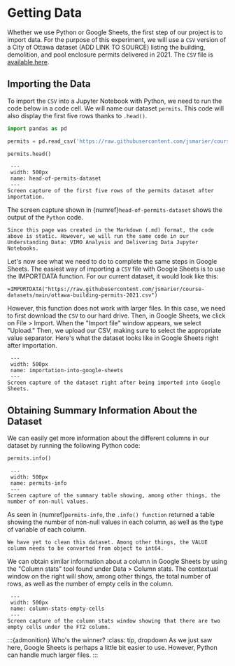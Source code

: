 # Getting Data

Whether we use Python or Google Sheets, the first step of our project is to import data. For the purpose of this experiment, we will use a `CSV` version of a City of Ottawa dataset (ADD LINK TO SOURCE) listing the building, demolition, and pool enclosure permits delivered in 2021. The `CSV` file is [available here](https://raw.githubusercontent.com/jsmarier/course-datasets/main/ottawa-building-permits-2021.csv).

## Importing the Data

To import the `CSV` into a Jupyter Notebook with Python, we need to run the code below in a code cell. We will name our dataset `permits`. This code will also display the first five rows thanks to `.head()`.

```python
import pandas as pd

permits = pd.read_csv('https://raw.githubusercontent.com/jsmarier/course-datasets/main/ottawa-building-permits-2021.csv')

permits.head()
```

```{figure} images/2022-12-11_ass-8_head-permits-dataset.png
 ---
 width: 500px
 name: head-of-permits-dataset
 ---
Screen capture of the first five rows of the permits dataset after importation.
 ```

The screen capture shown in {numref}`head-of-permits-dataset` shows the output of the `Python` code. 

```{note}
Since this page was created in the Markdown (.md) format, the code above is static. However, we will run the same code in our Understanding Data: VIMO Analysis and Delivering Data Jupyter Notebooks.
```

Let's now see what we need to do to complete the same steps in Google Sheets. The easiest way of importing a `CSV` file with Google Sheets is to use the IMPORTDATA function. For our current dataset, it would look like this:

```
=IMPORTDATA("https://raw.githubusercontent.com/jsmarier/course-datasets/main/ottawa-building-permits-2021.csv")
```

However, this function does not work with larger files. In this case, we need to first download the `CSV` to our hard drive. Then, in Google Sheets, we click on File > Import. When the "Import file" window appears, we select "Upload." Then, we upload our CSV, making sure to select the appropriate value separator. Here's what the dataset looks like in Google Sheets right after importation.

```{figure} images/2022-12-11_ass-8_importation-into-google-sheets.png
 ---
 width: 500px
 name: importation-into-google-sheets
 ---
Screen capture of the dataset right after being imported into Google Sheets.
 ```

## Obtaining Summary Information About the Dataset

We can easily get more information about the different columns in our dataset by running the following Python code:

```python
permits.info()
```

```{figure} images/2022-12-11_ass-8_permits-info.png
 ---
 width: 500px
 name: permits-info
 ---
Screen capture of the summary table showing, among other things, the number of non-null values.
 ```

As seen in {numref}`permits-info`, the `.info() function` returned a table showing the number of non-null values in each column, as well as the type of variable of each column.

```{margin} This needs some cleaning...
We have yet to clean this dataset. Among other things, the VALUE column needs to be converted from object to int64.
```

We can obtain similar information about a column in Google Sheets by using the "Column stats" tool found under Data > Column stats. The contextual window on the right will show, among other things, the total number of rows, as well as the number of empty cells in the column.

```{figure} images/2022-12-11_ass-8_column-stats-empty-cells.png
 ---
 width: 500px
 name: column-stats-empty-cells
 ---
Screen capture of the column stats window showing that there are two empty cells under the FT2 column.
 ```

:::{admonition} Who's the winner?
:class: tip, dropdown
As we just saw here, Google Sheets is perhaps a little bit easier to use. However, Python can handle much larger files.
:::
